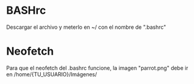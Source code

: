 # BASHrc
Descargar el archivo y meterlo en ~/ con el nombre de ".bashrc"

# Neofetch
Para que el neofetch del .bashrc funcione, la imagen "parrot.png" debe ir en /home/{TU_USUARIO}/Imágenes/
